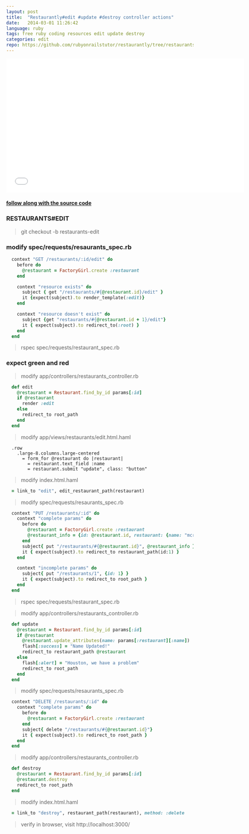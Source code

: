 ```yaml
---
layout: post
title:  "Restaurantly#edit #update #destroy controller actions"
date:   2014-03-01 11:26:42
language: ruby
tags: free ruby coding resources edit update destroy 
categories: edit
repo: https://github.com/rubyonrailstutor/restaurantly/tree/restaurants-edit
---
```


<iframe width="640" height="360" src="//www.youtube.com/embed/juedMSbXdEc?vq=hd1080" frameborder="0" allowfullscreen></iframe>

<h4><a href="{{ page.repo }}" target="_blank">follow along with the source code</a></h4>

### RESTAURANTS#EDIT

> git checkout -b restaurants-edit

### modify spec/requests/resaurants_spec.rb

```ruby
  context "GET /restaurants/:id/edit" do
    before do
      @restaurant = FactoryGirl.create :restaurant
    end

    context "resource exists" do
      subject { get "/restaurants/#{@restaurant.id}/edit" }
      it {expect(subject).to render_template(:edit)}
    end

    context "resource doesn't exist" do
      subject {get "restaurants/#{@restaurant.id + 1}/edit"}
      it { expect(subject).to redirect_to(:root) }
    end
  end
```

> rspec spec/requests/restaurant_spec.rb


### expect green and red

> modify app/controllers/restaurants_controller.rb

```ruby
  def edit
    @restaurant = Restaurant.find_by_id params[:id]
    if @restaurant
      render :edit
    else
      redirect_to root_path
    end
  end
```

> modify app/views/restaurants/edit.html.haml

```haml
  .row
    .large-8.columns.large-centered
      = form_for @restaurant do |restaurant|
        = restaurant.text_field :name
        = restaurant.submit "update", class: "button"
```

> modify index.html.haml

```ruby
  = link_to "edit", edit_restaurant_path(restaurant)
```

> modify spec/requests/resaurants_spec.rb

```ruby
  context "PUT /restaurants/:id" do
    context "complete params" do
      before do
        @restaurant = FactoryGirl.create :restaurant
        @restaurant_info = {id: @restaurant.id, restaurant: {name: "mcrails"}}
      end
      subject{ put "/restaurants/#{@restaurant.id}", @restaurant_info }
      it { expect(subject).to redirect_to restaurant_path(id:1) }
    end

    context "incomplete params" do
      subject{ put "/restaurants/1", {id: 1} }
      it { expect(subject).to redirect_to root_path }
    end
  end
```

> rspec spec/requests/restaurant_spec.rb


> modify app/controllers/restaurants_controller.rb

```ruby
  def update
    @restaurant = Restaurant.find_by_id params[:id]
    if @restaurant
      @restaurant.update_attributes(name: params[:restaurant][:name])
      flash[:success] = "Name Updated!"
      redirect_to restaurant_path @restaurant
    else
      flash[:alert] = "Houston, we have a problem"
      redirect_to root_path
    end
  end
```

> modify spec/requests/resaurants_spec.rb

```ruby
  context "DELETE /restaurants/:id" do
    context "complete params" do
      before do
        @restaurant = FactoryGirl.create :restaurant
      end
      subject{ delete "/restaurants/#{@restaurant.id}"}
      it { expect(subject).to redirect_to root_path }
    end
  end
```

> modify app/controllers/restaurants_controller.rb

```ruby
  def destroy
    @restaurant = Restaurant.find_by_id params[:id]
    @restaurant.destroy
    redirect_to root_path
  end
```

> modify index.html.haml

```ruby
  = link_to "destroy", restaurant_path(restaurant), method: :delete
```

> verify in browser, visit http://localhost:3000/
